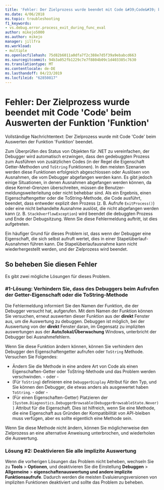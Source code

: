 ```yaml
---
title: 'Fehler: Der Zielprozess wurde beendet mit Code &#39;Code&#39; beim Auswerten der Funktion &#39;Funktion&#39; | Microsoft-Dokumentation'
ms.date: 4/06/2018
ms.topic: troubleshooting
f1_keywords:
- vs.debug.error.process_exit_during_func_eval
author: mikejo5000
ms.author: mikejo
manager: jillfra
ms.workload:
- multiple
ms.openlocfilehash: 75d82b6011a0dfa7f2c388e7d5f39a9ebabcd663
ms.sourcegitcommit: 94b3a052fb1229c7e7f8804b09c1d403385c7630
ms.translationtype: MT
ms.contentlocale: de-DE
ms.lasthandoff: 04/23/2019
ms.locfileid: "62850817"
---
```

# <a name="error-the-target-process-exited-with-code-39code39-while-evaluating-the-function-39function39"></a>Fehler: Der Zielprozess wurde beendet mit Code &#39;Code&#39; beim Auswerten der Funktion &#39;Funktion&#39;

Vollständige Nachrichtentext: Der Zielprozess wurde mit Code 'Code' beim Auswerten der Funktion 'Funktion' beendet.

Zum Überprüfen des Status von Objekten für .NET zu vereinfachen, der Debugger wird automatisch erzwingen, dass den gedebuggten Prozess zum Ausführen von zusätzlichen Codes (in der Regel die Eigenschaft Getter-Methoden und `ToString` Funktionen). In den meisten Szenarien werden diese Funktionen erfolgreich abgeschlossen oder Auslösen von Ausnahmen, die vom Debugger abgefangen werden kann. Es gibt jedoch einige Situationen, in denen Ausnahmen abgefangen werden können, da diese Kernel-Grenzen überschreiten, müssen die Benutzer-meldungsweiterleitung oder nicht behebbar sind. Als ein Ergebnis, einen Eigenschaftengetter oder die ToString-Methode, die Code ausführt, beendet, dass entweder explizit den Prozess (z. B. Aufrufe `ExitProcess()`) oder eine nicht behandelte Ausnahme auslöst, die nicht abgefangen werden kann (z. B. `StackOverflowException`) wird beendet die debuggten Prozess und Ende der Debugsitzung. Wenn Sie diese Fehlermeldung auftritt, ist dies aufgetreten.

Ein häufiger Grund für dieses Problem ist, dass wenn der Debugger eine Eigenschaft, die sich selbst aufruft wertet, dies in einer Stapelüberlauf-Ausnahmen führen kann. Die Stapelüberlaufausnahme kann nicht wiederhergestellt werden, und der Zielprozess wird beendet.

## <a name="to-correct-this-error"></a>So beheben Sie diesen Fehler

Es gibt zwei mögliche Lösungen für dieses Problem.

### <a name="solution-1-prevent-the-debugger-from-calling-the-getter-property-or-tostring-method"></a>#1-Lösung: Verhindern Sie, dass des Debuggers beim Aufrufen der Getter-Eigenschaft oder die ToString-Methode 

Die Fehlermeldung informiert Sie den Namen der Funktion, die der Debugger versucht hat, aufgerufen. Mit dem Namen der Funktion können Sie versuchen, erneut auswerten dieser Funktion aus der **direkt** Fenster aus, um die Auswertung zu debuggen. Debuggen ist möglich, bei der Auswertung von der **direkt** Fenster daran, im Gegensatz zu impliziten auswertungen aus der **Auto/lokal/Überwachung** Windows, unterbricht der Debugger bei Ausnahmefehlern.

Wenn Sie diese Funktion ändern können, können Sie verhindern den Debugger den Eigenschaftengetter aufrufen oder `ToString` Methode. Versuchen Sie Folgendes:

* Ändern Sie die Methode in eine andere Art von Code als einen Eigenschaften-Getter oder ToString-Methode und das Problem werden verschwinden.
    - oder - 
* (Für `ToString`) definieren eine `DebuggerDisplay` Attribut für den Typ, und Sie können den Debugger, die etwas anders als ausgewertet haben `ToString`.
    - oder - 
* (Für einen Eigenschaften-Getter) Platzieren der `[System.Diagnostics.DebuggerBrowsable(DebuggerBrowsableState.Never)]` Attribut für die Eigenschaft. Dies ist hilfreich, wenn Sie eine Methode, die eine Eigenschaft aus Gründen der Kompatibilität von API-bleiben muss verfügen, aber es sollte eigentlich eine Methode sein.

Wenn Sie diese Methode nicht ändern, können Sie möglicherweise den Zielprozess an eine alternative Anweisung unterbrochen, und wiederholen die Auswertung.

### <a name="solution-2-disable-all-implicit-evaluation"></a>Lösung #2: Deaktivieren Sie alle implizite Auswertung

Wenn die vorherigen Lösungen das Problem nicht beheben, wechseln Sie zu **Tools** > **Optionen**, und deaktivieren Sie die Einstellung **Debuggen**  >   **Allgemeine** > **eigenschaftenauswertung und andere implizite Funktionsaufrufe**. Dadurch werden die meisten Evaluierungsversionen von impliziten Funktionen deaktiviert und sollte das Problem zu beheben.
